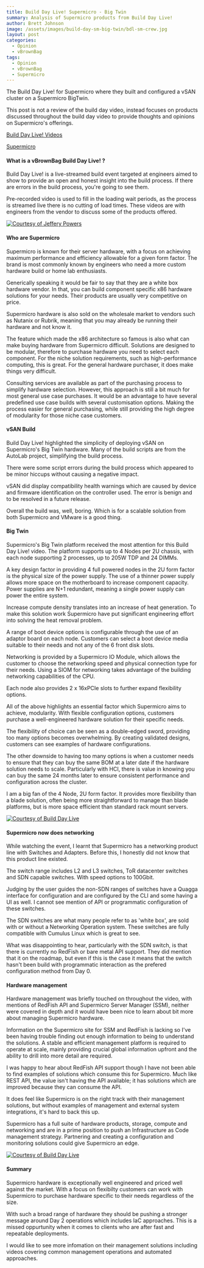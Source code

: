 ```yaml
---
title: Build Day Live! Supermicro - Big Twin
summary: Analysis of Supermicro products from Build Day Live!
author: Brett Johnson
image: /assets/images/build-day-sm-big-twin/bdl-sm-crew.jpg
layout: post
categories:
  - Opinion
  - vBrownBag
tags:
  - Opinion
  - vBrownBag
  - Supermicro
---
```


The Build Day Live! for Supermicro where they built and configured a vSAN cluster on a Supermicro BigTwin.

This post is not a review of the build day video, instead focuses on products discussed throughout the build day video to provide thoughts and opinions on Supermicro's offerings.

[Build Day Live! Videos](https://www.youtube.com/watch?v=RJv9XwyUZog&list=PL2rC-8e38bUXJnvfrQ15Kivo6AYLCpixv)

[Supermicro](https://www.supermicro.com/index.cfm)

#### What is a vBrownBag Build Day Live! ?

Build Day Live! is a live-streamed build event targeted at engineers aimed to show to provide an open and honest insight into the build process. If there are errors in the build process, you're going to see them.

Pre-recorded video is used to fill in the loading wait periods, as the process is streamed live there is no cutting of load times. These videos are with engineers from the vendor to discuss some of the products offered.

[![Courtesy of Jeffery Powers](/assets/images/build-day-sm-big-twin/bdl-sm-crew.jpg)]({{site.url}}/assets/images/build-day-sm-big-twin/bdl-sm-crew.jpg)


#### Who are Supermicro

Supermicro is known for their server hardware, with a focus on achieving maximum performance and efficiency allowable for a given form factor. The brand is most commonly known by engineers who need a more custom hardware build or home lab enthusiasts. 

Generically speaking it would be fair to say that they are a white box hardware vendor. In that, you can build component specific x86 hardware solutions for your needs. Their products are usually very competitive on price.

Supermicro hardware is also sold on the wholesale market to vendors such as Nutanix or Rubrik, meaning that you may already be running their hardware and not know it. 

The feature which made the x86 architecture so famous is also what can make buying hardware from Supermicro difficult. Solutions are designed to be modular, therefore to purchase hardware you need to select each component. For the niche solution requirements, such as high-performance computing, this is great. For the general hardware purchaser, it does make things very difficult.

Consulting services are available as part of the purchasing process to simplify hardware selection. However, this approach is still a bit much for most general use case purchases. It would be an advantage to have several predefined use case builds with several customisation options. Making the process easier for general purchasing, while still providing the high degree of modularity for those niche case customers.

#### vSAN Build

Build Day Live! highlighted the simplicity of deploying vSAN on Supermicro's Big Twin hardware. Many of the build scripts are from the AutoLab project, simplifying the build process.

There were some script errors during the build process which appeared to be minor hiccups without causing a negative impact.

vSAN did display compatibility health warnings which are caused by device and firmware identification on the controller used. The error is benign and to be resolved in a future release.

Overall the build was, well, boring. Which is for a scalable solution from both Supermicro and VMware is a good thing.

#### Big Twin

Supermicro's Big Twin platform received the most attention for this Build Day Live! video. The platform supports up to 4 Nodes per 2U chassis, with each node supporting 2 processes, up to 205W TDP and 24 DIMMs.

A key design factor in providing 4 full powered nodes in the 2U form factor is the physical size of the power supply. The use of a thinner power supply allows more space on the motherboard to increase component capacity. Power supplies are N+1 redundant, meaning a single power supply can power the entire system.

Increase compute density translates into an increase of heat generation. To make this solution work Supermicro have put significant engineering effort into solving the heat removal problem.

A range of boot device options is configurable through the use of an adaptor board on each node. Customers can select a boot device media suitable to their needs and not any of the 6 front disk slots.

Networking is provided by a Supermicro IO Module, which allows the customer to choose the networking speed and physical connection type for their needs. Using a SIOM for networking takes advantage of the building networking capabilities of the CPU.

Each node also provides 2 x 16xPCIe slots to further expand flexibility options.

All of the above highlights an essential factor which Supermicro aims to achieve, modularity. With flexible configuration options, customers purchase a well-engineered hardware solution for their specific needs.

The flexibility of choice can be seen as a double-edged sword, providing too many options becomes overwhelming. By creating validated designs, customers can see examples of hardware configurations.

The other downside to having too many options is when a customer needs to ensure that they can buy the same BOM at a later date if the hardware solution needs to scale. Particularly with HCI, there is value in knowing you can buy the same 24 months later to ensure consistent performance and configuration across the cluster.

I am a big fan of the 4 Node, 2U form factor. It provides more flexibility than a blade solution, often being more straightforward to manage than blade platforms, but is more space efficient than standard rack mount servers. 

[![Courtesy of Build Day Live](/assets/images/build-day-sm-big-twin/bigtwin-switch.jpg)]({{site.url}}/assets/images/build-day-sm-big-twin/bigtwin-switch.jpg)


#### Supermicro now does networking

While watching the event, I learnt that Supermicro has a networking product line with Switches and Adapters. Before this, I honestly did not know that this product line existed.

The switch range includes L2 and L3 switches, ToR datacenter switches and SDN capable switches. With speed options to 100Gbit.

Judging by the user guides the non-SDN ranges of switches have a Quagga interface for configuration and are configured by the CLI and some having a UI as well. I cannot see mention of API or programmatic configuration of these switches.

The SDN switches are what many people refer to as 'white box', are sold with or without a Networking Operation system. These switches are fully compatible with Cumulus Linux which is great to see.

What was disappointing to hear, particularly with the SDN switch, is that there is currently no RedFish or bare metal API support. They did mention that it on the roadmap, but even if this is the case it means that the switch hasn't been build with programmatic interaction as the prefered configuration method from Day 0.


#### Hardware management

Hardware management was briefly touched on throughout the video, with mentions of RedFish API and Supermicro Server Manager (SSM), neither were covered in depth and it would have been nice to learn about bit more about managing Supermicro hardware.

Information on the Supermicro site for SSM and RedFish is lacking so I've been having trouble finding out enough information to being to understand the solutions. A stable and efficient management platform is required to operate at scale, mainly providing crucial global information upfront and the ability to drill into more detail are required.

I was happy to hear about RedFish API support though I have not been able to find examples of solutions which consume this for Supermicro. Much like REST API, the value isn't having the API available; it has solutions which are improved because they can consume the API.

It does feel like Supermicro is on the right track with their management solutions, but without examples of management and external system integrations, it's hard to back this up.

Supermicro has a full suite of hardware products, storage, compute and networking and are in a prime position to push an Infrastructure as Code management strategy. Partnering and creating a configuration and monitoring solutions could give Supermicro an edge.

[![Courtesy of Build Day Live](/assets/images/build-day-sm-big-twin/lab.jpg)]({{site.url}}/assets/images/build-day-sm-big-twin/lab.jpg)

#### Summary

Supermicro hardware is exceptionally well engineered and priced well against the market. With a focus on flexibilty customers can work with Supermicro to purchase hardware specific to their needs regardless of the size.

With such a broad range of hardware they should be pushing a stronger message around Day 2 operations which includes IaC approaches. This is a missed oppurtunity when it comes to clients who are after fast and repeatable deployments.

I would like to see more infomation on their management solutions including videos covering common management operations and automated approaches.